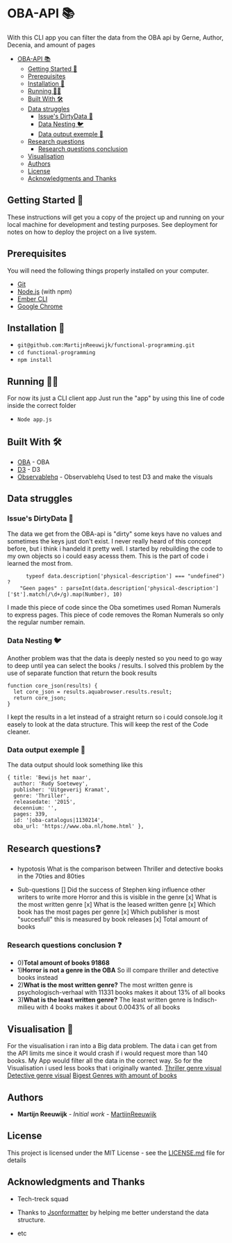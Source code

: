 # OBA-API 📚

With this CLI app you can filter the data from the OBA api by Gerne, Author, Decenia, and amount of pages

-   [OBA-API 📚](#oba-api---)
    -   [Getting Started 🏁](#getting-started---)
    -   [Prerequisites](#prerequisites)
    -   [Installation 💾](#installation---)
    -   [Running 🏃‍♂️](#running------)
    -   [Built With 🛠️](#built-with----)
    -   [Data struggles](#data-struggles)
        -   [Issue's DirtyData 🛁](#issue-s-dirtydata---)
        -   [Data Nesting 🐦](#data-nesting---)
        -   [Data output exemple 📝](#data-output-exemple---)
    -   [Research questions](#research-questions)
        -   [Research questions conclusion](#research-questions-conclusion)
    -   [Visualisation](#visualisation)
    -   [Authors](#authors)
    -   [License](#license)
    -   [Acknowledgments and Thanks](#acknowledgments-and-thanks)

## Getting Started 🏁

These instructions will get you a copy of the project up and running on your local machine for development and testing purposes. See deployment for notes on how to deploy the project on a live system.

## Prerequisites

You will need the following things properly installed on your computer.

-   [Git](https://git-scm.com/)
-   [Node.js](https://nodejs.org/) (with npm)
-   [Ember CLI](https://ember-cli.com/)
-   [Google Chrome](https://google.com/chrome/)

## Installation 💾

-   `git@github.com:MartijnReeuwijk/functional-programming.git`
-   `cd functional-programming`
-   `npm install`

## Running 🏃‍♂️

For now its just a CLI client app
Just run the "app" by using this line of code inside the correct folder

-   `Node app.js`

## Built With 🛠️

-   [OBA](https://www.oba.nl/) - OBA
-   [D3](https://d3js.org/) - D3
-   [Observablehq](https://beta.observablehq.com) - Observablehq Used to test D3 and make the visuals

## Data struggles

### Issue's DirtyData 🛁

The data we get from the OBA-api is "dirty" some keys have no values and sometimes the keys just don't exist.
I never really heard of this concept before, but i think i handeld it pretty well.
I started by rebuilding the code to my own objects so i could easy acesss them.
This is the part of code i learned the most from.

```pages: (typeof data.description === "undefined" ||
      typeof data.description['physical-description'] === "undefined") ?
    "Geen pages" : parseInt(data.description['physical-description']['$t'].match(/\d+/g).map(Number), 10)
```

I made this piece of code since the Oba sometimes used Roman Numerals to express pages. This piece of code removes the Roman Numerals so only the regular number remain.

### Data Nesting 🐦

Another problem was that the data is deeply nested so you need to go way to deep until yea can select the books / results.
I solved this problem by the use of separate function that return the book results

    function core_json(results) {
      let core_json = results.aquabrowser.results.result;
      return core_json;
    }

I kept the results in a let instead of a straight return so i could console.log it easely to look at the data structure.
This will keep the rest of the Code cleaner.

### Data output exemple 📝

The data output should look something like this

    { title: 'Bewijs het maar',
      author: 'Rudy Soetewey',
      publisher: 'Uitgeverij Kramat',
      genre: 'Thriller',
      releasedate: '2015',
      decennium: '',
      pages: 339,
      id: '|oba-catalogus|1130214',
      oba_url: 'https://www.oba.nl/home.html' },

## Research questions❓

-   hypotosis
    What is the comparison between Thriller and detective books in the 70ties and 80ties

-   Sub-questions
    \[] Did the success of Stephen king influence other writers to write more Horror and this is visible in the genre
    \[x] What is the most written genre
    \[x] What is the leased written genre
    \[x] Which book has the most pages per genre
    \[x] Which publisher is most "succesfull" this is measured by book releases
    \[x] Total amount of books


### Research questions conclusion ❓

-   0)**Total amount of books 91868**
-   1)**Horror is not a genre in the OBA**
      So ill compare thriller and detective books instead
-   2)**What is the most written genre?**
    The most written genre is psychologisch-verhaal with 11331 books makes it about 13% of all books
-   3)**What is the least written genre?**
    The least written genre is Indisch-milieu with 4 books makes it about 0.0043% of all books

## Visualisation 👀

For the visualisation i ran into a Big data problem. The data i can get from the API limits me since it would crash if i would request more than 140 books. My App would filter all the data in the correct way. So for the Visualisation i used less books that i originally wanted.
[Thriller genre visual](https://beta.observablehq.com/@martijnreeuwijk/chart-that-shows-the-amount-of-pages-used-in-the-triller-gern)
[Detective genre visual](https://beta.observablehq.com/@martijnreeuwijk/chart-that-shows-the-amount-of-pages-used-in-the-detective-ge)
[Bigest Genres with amount of books](https://beta.observablehq.com/@martijnreeuwijk/gerne-pie-charts)
[](<>)

## Authors

-   **Martijn Reeuwijk** - _Initial work_ - [MartijnReeuwijk](https://github.com/MartijnReeuwijk)

## License

This project is licensed under the MIT License - see the [LICENSE.md](LICENSE.md) file for details

## Acknowledgments and Thanks

-   Tech-treck squad
-   Thanks to [Jsonformatter](https://jsonformatter.curiousconcept.com/) by helping me better understand the data structure.

-   etc
